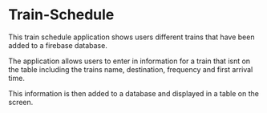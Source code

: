 # Train-Schedule

This train schedule application shows users different trains that have been added to a firebase database.

The application allows users to enter in information for a train that isnt on the table including the trains name, destination, frequency and first arrival time.

This information is then added to a database and displayed in a table on the screen.
